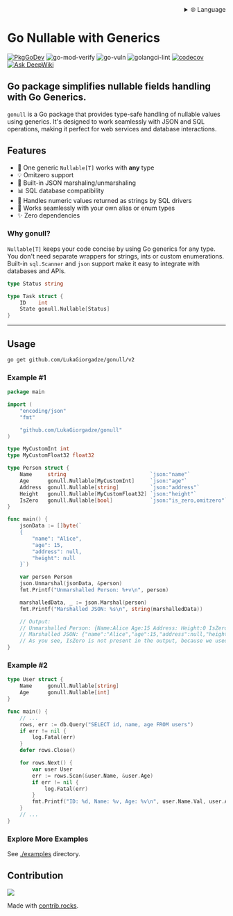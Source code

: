 
<div align="right">
  <details>
    <summary >🌐 Language</summary>
    <div>
      <div align="center">
        <a href="https://openaitx.github.io/view.html?user=LukaGiorgadze&project=gonull&lang=en">English</a>
        | <a href="https://openaitx.github.io/view.html?user=LukaGiorgadze&project=gonull&lang=zh-CN">简体中文</a>
        | <a href="https://openaitx.github.io/view.html?user=LukaGiorgadze&project=gonull&lang=zh-TW">繁體中文</a>
        | <a href="https://openaitx.github.io/view.html?user=LukaGiorgadze&project=gonull&lang=ja">日本語</a>
        | <a href="https://openaitx.github.io/view.html?user=LukaGiorgadze&project=gonull&lang=ko">한국어</a>
        | <a href="https://openaitx.github.io/view.html?user=LukaGiorgadze&project=gonull&lang=hi">हिन्दी</a>
        | <a href="https://openaitx.github.io/view.html?user=LukaGiorgadze&project=gonull&lang=th">ไทย</a>
        | <a href="https://openaitx.github.io/view.html?user=LukaGiorgadze&project=gonull&lang=fr">Français</a>
        | <a href="https://openaitx.github.io/view.html?user=LukaGiorgadze&project=gonull&lang=de">Deutsch</a>
        | <a href="https://openaitx.github.io/view.html?user=LukaGiorgadze&project=gonull&lang=es">Español</a>
        | <a href="https://openaitx.github.io/view.html?user=LukaGiorgadze&project=gonull&lang=it">Italiano</a>
        | <a href="https://openaitx.github.io/view.html?user=LukaGiorgadze&project=gonull&lang=ru">Русский</a>
        | <a href="https://openaitx.github.io/view.html?user=LukaGiorgadze&project=gonull&lang=pt">Português</a>
        | <a href="https://openaitx.github.io/view.html?user=LukaGiorgadze&project=gonull&lang=nl">Nederlands</a>
        | <a href="https://openaitx.github.io/view.html?user=LukaGiorgadze&project=gonull&lang=pl">Polski</a>
        | <a href="https://openaitx.github.io/view.html?user=LukaGiorgadze&project=gonull&lang=ar">العربية</a>
        | <a href="https://openaitx.github.io/view.html?user=LukaGiorgadze&project=gonull&lang=fa">فارسی</a>
        | <a href="https://openaitx.github.io/view.html?user=LukaGiorgadze&project=gonull&lang=tr">Türkçe</a>
        | <a href="https://openaitx.github.io/view.html?user=LukaGiorgadze&project=gonull&lang=vi">Tiếng Việt</a>
        | <a href="https://openaitx.github.io/view.html?user=LukaGiorgadze&project=gonull&lang=id">Bahasa Indonesia</a>
      </div>
    </div>
  </details>
</div>

# Go Nullable with Generics

[![PkgGoDev](https://pkg.go.dev/badge/github.com/LukaGiorgadze/gonull)](https://pkg.go.dev/github.com/LukaGiorgadze/gonull) ![go-mod-verify](https://github.com/LukaGiorgadze/gonull/workflows/Go%20mod/badge.svg) ![go-vuln](https://github.com/LukaGiorgadze/gonull/workflows/Security/badge.svg) ![golangci-lint](https://github.com/LukaGiorgadze/gonull/workflows/Linter/badge.svg) [![codecov](https://codecov.io/gh/LukaGiorgadze/gonull/branch/main/graph/badge.svg?token=76089e7b-f137-4459-8eae-4b48007bd0d6)](https://codecov.io/gh/LukaGiorgadze/gonull) [![Ask DeepWiki](https://deepwiki.com/badge.svg)](https://deepwiki.com/LukaGiorgadze/gonull)

## Go package simplifies nullable fields handling with Go Generics.

`gonull` is a Go package that provides type-safe handling of nullable values using generics. It's designed to work seamlessly with JSON and SQL operations, making it perfect for web services and database interactions.

## Features

- 🎯 One generic `Nullable[T]` works with **any** type
- 💡 Omitzero support
- 🔄 Built-in JSON marshaling/unmarshaling
- 📊 SQL database compatibility
- 🔢 Handles numeric values returned as strings by SQL drivers
- 🧩 Works seamlessly with your own alias or enum types
- ✨ Zero dependencies

### Why gonull?

`Nullable[T]` keeps your code concise by using Go generics for any type. You don't need separate wrappers for strings, ints or custom enumerations. Built-in `sql.Scanner` and `json` support make it easy to integrate with databases and APIs.

```go
type Status string

type Task struct {
    ID    int
    State gonull.Nullable[Status]
}
```

---

## Usage

```bash
go get github.com/LukaGiorgadze/gonull/v2
```

### Example #1

```go
package main

import (
    "encoding/json"
    "fmt"

    "github.com/LukaGiorgadze/gonull"
)

type MyCustomInt int
type MyCustomFloat32 float32

type Person struct {
    Name     string                           `json:"name"`
    Age      gonull.Nullable[MyCustomInt]     `json:"age"`
    Address  gonull.Nullable[string]          `json:"address"`
    Height   gonull.Nullable[MyCustomFloat32] `json:"height"`
    IsZero   gonull.Nullable[bool]            `json:"is_zero,omitzero"` // This property will be omitted from the output since it's not present in jsonData.
}

func main() {
    jsonData := []byte(`
    {
        "name": "Alice",
        "age": 15,
        "address": null,
        "height": null
    }`)

    var person Person
    json.Unmarshal(jsonData, &person)
    fmt.Printf("Unmarshalled Person: %+v\n", person)

    marshalledData, _ := json.Marshal(person)
    fmt.Printf("Marshalled JSON: %s\n", string(marshalledData))

    // Output:
    // Unmarshalled Person: {Name:Alice Age:15 Address: Height:0 IsZero:false}
    // Marshalled JSON: {"name":"Alice","age":15,"address":null,"height":null}
    // As you see, IsZero is not present in the output, because we used the omitzero tag introduced in go v1.24.
}
```

### Example #2

```go
type User struct {
    Name     gonull.Nullable[string]
    Age      gonull.Nullable[int]
}

func main() {
    // ...
    rows, err := db.Query("SELECT id, name, age FROM users")
    if err != nil {
        log.Fatal(err)
    }
    defer rows.Close()

    for rows.Next() {
        var user User
        err := rows.Scan(&user.Name, &user.Age)
        if err != nil {
            log.Fatal(err)
        }
        fmt.Printf("ID: %d, Name: %v, Age: %v\n", user.Name.Val, user.Age.Val)
    }
    // ...
}
```

### Explore More Examples
See [./examples](./examples) directory.

## Contribution

<a href="https://github.com/LukaGiorgadze/gonull/graphs/contributors">
  <img src="https://contrib.rocks/image?repo=LukaGiorgadze/gonull" />
</a>

Made with [contrib.rocks](https://contrib.rocks).
